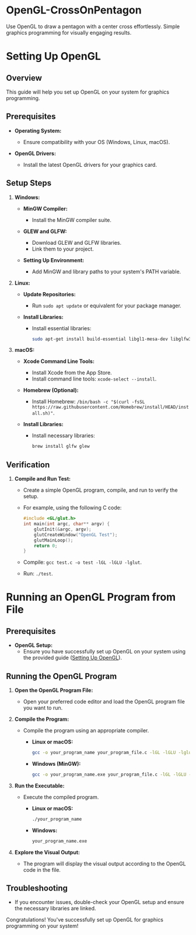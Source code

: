 # OpenGL-CrossOnPentagon
Use OpenGL to draw a pentagon with a center cross effortlessly. Simple graphics programming for visually engaging results.

# Setting Up OpenGL

## Overview

This guide will help you set up OpenGL on your system for graphics programming.

## Prerequisites

- **Operating System:**
  - Ensure compatibility with your OS (Windows, Linux, macOS).

- **OpenGL Drivers:**
  - Install the latest OpenGL drivers for your graphics card.

## Setup Steps

1. **Windows:**

   - **MinGW Compiler:**
     - Install the MinGW compiler suite.

   - **GLEW and GLFW:**
     - Download GLEW and GLFW libraries.
     - Link them to your project.

   - **Setting Up Environment:**
     - Add MinGW and library paths to your system's PATH variable.

2. **Linux:**

   - **Update Repositories:**
     - Run `sudo apt update` or equivalent for your package manager.

   - **Install Libraries:**
     - Install essential libraries:
       ```bash
       sudo apt-get install build-essential libgl1-mesa-dev libglfw3-dev libglew-dev
       ```

3. **macOS:**

   - **Xcode Command Line Tools:**
     - Install Xcode from the App Store.
     - Install command line tools: `xcode-select --install`.

   - **Homebrew (Optional):**
     - Install Homebrew: `/bin/bash -c "$(curl -fsSL https://raw.githubusercontent.com/Homebrew/install/HEAD/install.sh)"`.

   - **Install Libraries:**
     - Install necessary libraries:
       ```bash
       brew install glfw glew
       ```

## Verification

1. **Compile and Run Test:**

   - Create a simple OpenGL program, compile, and run to verify the setup.

   - For example, using the following C code:

     ```c
     #include <GL/glut.h>
     int main(int argc, char** argv) {
         glutInit(&argc, argv);
         glutCreateWindow("OpenGL Test");
         glutMainLoop();
         return 0;
     }
     ```

   - Compile: `gcc test.c -o test -lGL -lGLU -lglut`.

   - Run: `./test`.

# Running an OpenGL Program from File

## Prerequisites

- **OpenGL Setup:**
  - Ensure you have successfully set up OpenGL on your system using the provided guide ([Setting Up OpenGL](SETTING_UP_OPENGL.md)).

## Running the OpenGL Program

1. **Open the OpenGL Program File:**

   - Open your preferred code editor and load the OpenGL program file you want to run.

2. **Compile the Program:**

   - Compile the program using an appropriate compiler.

     - **Linux or macOS:**
       ```bash
       gcc -o your_program_name your_program_file.c -lGL -lGLU -lglut
       ```

     - **Windows (MinGW):**
       ```bash
       gcc -o your_program_name.exe your_program_file.c -lGL -lGLU -lglut
       ```

3. **Run the Executable:**

   - Execute the compiled program.

     - **Linux or macOS:**
       ```bash
       ./your_program_name
       ```

     - **Windows:**
       ```bash
       your_program_name.exe
       ```

4. **Explore the Visual Output:**

   - The program will display the visual output according to the OpenGL code in the file.

## Troubleshooting

- If you encounter issues, double-check your OpenGL setup and ensure the necessary libraries are linked.


Congratulations! You've successfully set up OpenGL for graphics programming on your system!
